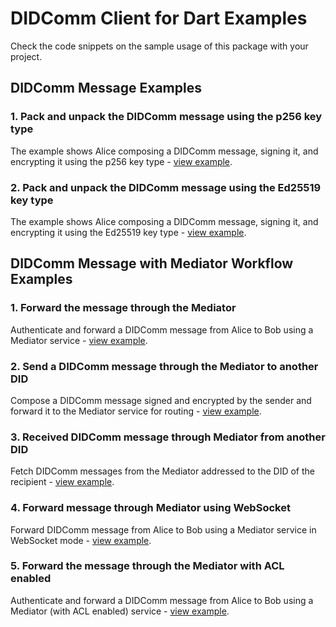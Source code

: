 # DIDComm Client for Dart Examples

Check the code snippets on the sample usage of this package with your project.

## DIDComm Message Examples

### 1. Pack and unpack the DIDComm message using the p256 key type

The example shows Alice composing a DIDComm message, signing it, and encrypting it using the p256 key type - [view example](https://github.com/affinidi/affinidi-didcomm-dart/blob/main/example/didcomm_example.dart).

### 2. Pack and unpack the DIDComm message using the Ed25519 key type

The example shows Alice composing a DIDComm message, signing it, and encrypting it using the Ed25519 key type - [view example](https://github.com/affinidi/affinidi-didcomm-dart/blob/main/example/didcomm_ed25519_example.dart).

## DIDComm Message with Mediator Workflow Examples

### 1. Forward the message through the Mediator

Authenticate and forward a DIDComm message from Alice to Bob using a Mediator service - [view example](https://github.com/affinidi/affinidi-didcomm-dart/blob/main/example/didcomm_mediator_example.dart).

### 2. Send a DIDComm message through the Mediator to another DID

Compose a DIDComm message signed and encrypted by the sender and forward it to the Mediator service for routing - [view example](https://github.com/affinidi/affinidi-didcomm-dart/blob/main/example/didcomm_mediator_sender_example.dart).

### 3. Received DIDComm message through Mediator from another DID

Fetch DIDComm messages from the Mediator addressed to the DID of the recipient - [view example](https://github.com/affinidi/affinidi-didcomm-dart/blob/main/example/didcomm_mediator_receiver_example.dart).

### 4. Forward message through Mediator using WebSocket

Forward DIDComm message from Alice to Bob using a Mediator service in WebSocket mode - [view example](https://github.com/affinidi/affinidi-didcomm-dart/blob/main/example/didcomm_mediator_web_sockets_example.dart).

### 5. Forward the message through the Mediator with ACL enabled

Authenticate and forward a DIDComm message from Alice to Bob using a Mediator (with ACL enabled) service - [view example](https://github.com/affinidi/affinidi-didcomm-dart/blob/main/example/didcomm_mediator_with_acl_example.dart).
